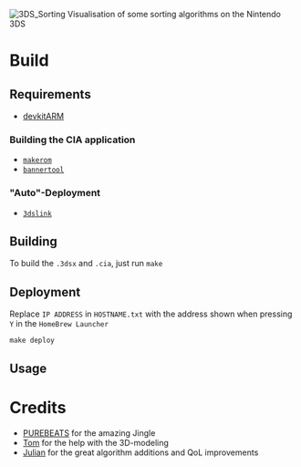 ![3DS_Sorting](meta/banner.png)
Visualisation of some sorting algorithms on the Nintendo 3DS
# Build
## Requirements
- [devkitARM](https://devkitpro.org/wiki/Getting_Started)
### Building the CIA application
- [`makerom`](https://github.com/3DSGuy/Project_CTR/releases/tag/makerom-v0.18.3)
- [`bannertool`](https://github.com/Steveice10/bannertool/releases/tag/1.2.0)
### "Auto"-Deployment
- [`3dslink`](https://github.com/devkitPro/3dslink)
## Building
To build the `.3dsx` and `.cia`, just run `make`

## Deployment
Replace `IP ADDRESS` in `HOSTNAME.txt` with the address shown when pressing `Y` in the `HomeBrew Launcher`

`make deploy`
## Usage


# Credits
- [PUREBEATS](https://www.youtube.com/PUREBEATS "YouTube PUREBEATS") for the amazing Jingle
- [Tom](https://github.com/TomRomeo "GitHub Tom") for the help with the 3D-modeling
- [Julian](https://github.com/JLO64 "GitHub Julian Lopez") for the great algorithm additions and QoL improvements
